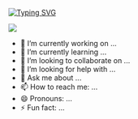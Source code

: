 <a href="https://git.io/typing-svg"><img src="https://readme-typing-svg.demolab.com?font=Playwrite+AU+SA&size=50&pause=1000&color=EFF77D&center=true&vCenter=true&width=700&height=80&lines=Welcome+to+Jieun's+Github" alt="Typing SVG" /></a>
<div>
  <img src="https://img.shields.io/badge/C++-20232a.svg?style=for-the-badge&logo=cplusplus&logoColor=00599C" />
</div>

- 🔭 I’m currently working on ...
- 🌱 I’m currently learning ...
- 👯 I’m looking to collaborate on ...
- 🤔 I’m looking for help with ...
- 💬 Ask me about ...
- 📫 How to reach me: ...
- 😄 Pronouns: ...
- ⚡ Fun fact: ...

